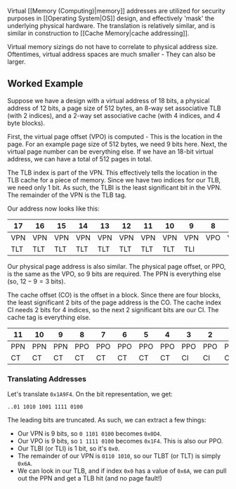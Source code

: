 Virtual [[Memory (Computing)|memory]] addresses are utilized for security purposes in [[Operating System|OS]] design, and effectively 'mask' the underlying physical hardware. The translation is relatively similar, and is similar in construction to [[Cache Memory|cache addressing]].

Virtual memory sizings do not have to correlate to physical address size. Oftentimes, virtual address spaces are much smaller - They can also be larger.

## Worked Example

Suppose we have a design with a virtual address of 18 bits, a physical address of 12 bits, a page size of 512 bytes, an 8-way set associative TLB (with 2 indices), and a 2-way set associative cache (with 4 indices, and 4 byte blocks).

First, the virtual page offset (VPO) is computed - This is the location in the page. For an example page size of 512 bytes, we need 9 bits here. Next, the virtual page number can be everything else. If we have an 18-bit virtual address, we can have a total of 512 pages in total.

The TLB index is part of the VPN. This effectively tells the location in the TLB cache for a piece of memory. Since we have two indices for our TLB, we need only 1 bit. As such, the TLBI is the least significant bit in the VPN. The remainder of the VPN is the TLB tag.

Our address now looks like this:

| 17  | 16  | 15  | 14  | 13  | 12  | 11  | 10  | 9   | 8   | 7   | 6   | 5   | 4   | 3   | 2   | 1   | 0   |
| --- | --- | --- | --- | --- | --- | --- | --- | --- | --- | --- | --- | --- | --- | --- | --- | --- | --- |
| VPN | VPN | VPN | VPN | VPN | VPN | VPN | VPN | VPN | VPO | VPO | VPO | VPO | VPO | VPO | VPO | VPO | VPO |
| TLT | TLT | TLT | TLT | TLT | TLT | TLT | TLT | TLI |     |     |     |     |     |     |     |     |     |

Our physical page address is also similar. The physical page offset, or PPO, is the same as the VPO, so 9 bits are required. The PPN is everything else (so, $12-9=3$ bits).

The cache offset (CO) is the offset in a block. Since there are four blocks, the least significant 2 bits of the page address is the CO. The cache index CI needs 2 bits for 4 indices, so the next 2 significant bits are our CI. The cache tag is everything else.

| 11  | 10  | 9   | 8   | 7   | 6   | 5   | 4   | 3   | 2   | 1   | 0   |
| --- | --- | --- | --- | --- | --- | --- | --- | --- | --- | --- | --- |
| PPN | PPN | PPN | PPO | PPO | PPO | PPO | PPO | PPO | PPO | PPO | PPO |
| CT  | CT  | CT  | CT  | CT  | CT  | CT  | CT  | CI  | CI  | CO  | CO  |

### Translating Addresses

Let's translate `0x1A9F4`. On the bit representation, we get:

```
..01 1010 1001 1111 0100
```

The leading bits are truncated. As such, we can extract a few things:

- Our VPN is 9 bits, so `0 1101 0100` becomes `0x0D4`.
- Our VPO is 9 bits, so `1 1111 0100` becomes `0x1F4`. This is also our PPO.
- Our TLBI (or TLI) is 1 bit, so it's `0x0`.
- The remainder of our VPN is `0110 1010`, so our TLBT (or TLT) is simply `0x6A`.
- We can look in our TLB, and if index `0x0` has a value of `0x6A`, we can pull out the PPN and get a TLB hit (and no page fault!)
